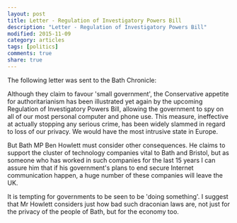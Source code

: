 ```yaml
---
layout: post
title: Letter - Regulation of Investigatory Powers Bill
description: "Letter - Regulation of Investigatory Powers Bill"
modified: 2015-11-09
category: articles
tags: [politics]
comments: true
share: true
---
```


The following letter was sent to the Bath Chronicle:

Although they claim to favour 'small government', the Conservative appetite for
authoritarianism has been illustrated yet again by the upcoming Regulation of Investigatory
Powers Bill, allowing the government to spy on all of our most personal computer and phone
use. This measure, ineffective at actually stopping any serious crime, has been widely
slammed in regard to loss of our privacy. We would have the most intrusive state in Europe.

But Bath MP Ben Howlett must consider other consequences. He claims to support the cluster
of technology companies vital to Bath and Bristol, but as someone who has worked in such
companies for the last 15 years I can assure him that if his government's plans to end
secure Internet communication happen, a huge number of these companies will leave the UK.

It is tempting for governments to be seen to be 'doing something'. I suggest that Mr Howlett
considers just how bad such draconian laws are, not just for the privacy of the people of
Bath, but for the economy too.

